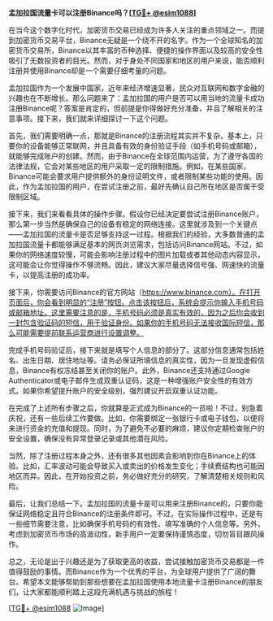 **孟加拉国流量卡可以注册Binance吗？[[TG💪+ @esim1088](https://t.me/s/esim1088)]**

在当今这个数字化时代，加密货币交易已经成为许多人关注的重点领域之一。而提到加密货币交易平台，Binance无疑是一个绕不开的名字。作为一个全球知名的加密货币交易所，Binance以其丰富的币种选择、便捷的操作界面以及较高的安全性吸引了无数投资者的目光。然而，对于身处不同国家和地区的用户来说，能否顺利注册并使用Binance却是一个需要仔细考量的问题。

孟加拉国作为一个发展中国家，近年来经济增速显著，民众对互联网和数字金融的兴趣也在不断增长。那么问题来了：孟加拉国的用户是否可以用当地的流量卡成功注册Binance呢？答案是肯定的，但前提是你得做好充分准备，并且了解相关的注意事项。接下来，我们就来详细探讨一下这个问题。

首先，我们需要明确一点，那就是Binance的注册流程其实并不复杂。基本上，只要你的设备能够正常联网，并且具备有效的身份验证手段（如手机号码或邮箱），就能够完成账户的创建。然而，由于Binance在全球范围内运营，为了遵守各国的法律法规，它会对某些地区的用户采取一定的限制措施。例如，在某些国家，Binance可能会要求用户提供额外的身份证明文件，或者限制某些功能的使用。因此，作为孟加拉国的用户，在尝试注册之前，最好先确认自己所在地区是否属于受限制区域。

接下来，我们来看看具体的操作步骤。假设你已经决定要尝试注册Binance账户，那么第一步当然是确保自己的设备有稳定的网络连接。这里就涉及到一个关键点——孟加拉国的流量卡是否足够支持这一过程。根据我们的经验，大多数普通的孟加拉国流量卡都能够满足基本的网页浏览需求，包括访问Binance网站。不过，如果你的网络速度较慢，可能会影响注册过程中的图片加载或者其他动态内容显示，这可能会让你觉得操作不够流畅。因此，建议大家尽量选择信号强、网速快的流量卡，以提高注册的成功率。

接下来，你需要访问Binance的官方网站（https://www.binance.com）。在打开页面后，你会看到明显的“注册”按钮。点击该按钮后，系统会提示你输入手机号码或邮箱地址。这里需要注意的是，手机号码必须是真实有效的，因为之后你会收到一封包含验证码的短信，用于验证身份。如果你的手机号码无法接收国际短信，那么可能需要提前联系运营商进行设置调整。

完成手机号码验证后，接下来就是填写个人信息的部分了。这部分信息通常包括姓名、出生日期、居住地址等。请务必保证所填信息的真实性，因为一旦发现虚假信息，Binance有权冻结甚至关闭你的账户。此外，Binance还支持通过Google Authenticator或电子邮件生成双重认证码，这是一种增强账户安全性的有效方式。如果你希望提升账户的安全级别，强烈建议开启双重认证功能。

在完成了上述所有步骤之后，你就算是正式成为Binance的一员啦！不过，别急着庆祝，还有一些后续工作要做。比如，你需要绑定一张银行卡或电子钱包，以便将来进行资金的充值和提现。同时，为了避免不必要的麻烦，建议你定期检查账户的安全设置，确保没有异常登录记录或其他潜在风险。

当然，除了注册过程本身之外，还有很多其他因素会影响到你在Binance上的体验。比如，汇率波动可能会导致买入或卖出的价格发生变化；手续费结构也可能因地区而异。因此，在开始投资之前，务必做好充分的研究，了解清楚相关规则和风险。

最后，让我们总结一下。孟加拉国的流量卡是可以用来注册Binance的，只要你能保证网络稳定且符合Binance的注册条件即可。不过，在实际操作过程中，还是有一些细节需要注意，比如确保手机号码的有效性、填写准确的个人信息等。另外，考虑到加密货币市场的高波动性，新手用户一定要保持谨慎态度，切勿盲目跟风操作。

总之，无论是出于兴趣还是为了获取更高的收益，尝试接触加密货币交易都是一件值得鼓励的事情。而Binance作为一个优秀的平台，为全球用户提供了广阔的舞台。希望本文能够帮助到那些想要在孟加拉国使用本地流量卡注册Binance的朋友们，让大家都能顺利踏上这段充满机遇与挑战的旅程！

[[TG💪+ @esim1088](https://t.me/s/esim1088) ![Image](https://i.postimg.cc/4NQfJmqS/Snipaste-2025-05-13-00-14-12.png)]